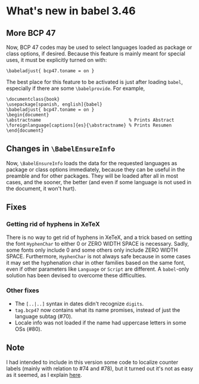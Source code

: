 # What's new in babel 3.46

## More BCP 47

Now, BCP 47 codes may be used to select languages loaded as package or class options, if desired. Because this feature is mainly meant for special uses, it must be explicitly turned on with:
```
\babeladjust{ bcp47.toname = on }
```
The best place for this feature to be activated is just after loading `babel`, especially if there are some `\babelprovide`. For example, 
```
\documentclass{book}
\usepackage[spanish, english]{babel}
\babeladjust{ bcp47.toname = on }
\begin{document}
\abstractname                                 % Prints Abstract
\foreignlanguage[captions]{es}{\abstractname} % Prints Resumen
\end{document}
```

## Changes in `\BabelEnsureInfo`

Now, `\BabelEnsureInfo` loads the data for the requested languages as package or class options immediately, because they can be useful in the preamble and for other packages. They will be loaded after all in most cases, and the sooner, the better (and even if some language is not used in the document, it won't hurt).

## Fixes

### Getting rid of hyphens in XeTeX

There is no way to get rid of hyphens in XeTeX, and a trick based on setting the font `HyphenChar` to either 0 or ZERO WIDTH SPACE is necessary. Sadly, some fonts only include 0 and some others only include ZERO WIDTH SPACE. Furthermore, `HyphenChar` is not always safe because in some cases it may set the hyphenation char in other families based on the same font, even if other parameters like `Language` or `Script` are different. A `babel`-only solution has been devised to overcome these difficulties.

### Other fixes

* The `[..|..]` syntax in dates didn't recognize `digits`.
* `tag.bcp47` now contains what its name promises, instead of just the language subtag (#70).
* Locale info was not loaded if the name had uppercase letters in some OSs (#80).

## Note
 I had intended to include in this version some code to localize counter labels (mainly with relation to #74 and #78), but it turned out it's not as easy as it seemed, as I explain [here](../guides/localizing-counters.md).
